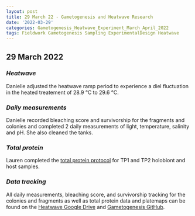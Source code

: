 ```yaml
---
layout: post
title: 29 March 22 - Gametogenesis and Heatwave Research
date: '2022-03-29'
categories: Gametogenesis_Heatwave_Experiment_March_April_2022
tags: Fieldwork Gametogenesis Sampling ExperimentalDesign Heatwave
---
```


## 29 March 2022

### *Heatwave*
Danielle adjusted the heatwave ramp period to experience a diel fluctuation in the heated treatement of 28.9 °C to 29.6 °C.

### *Daily measurements*
Danielle recorded bleaching score and survivorship for the fragments and colonies  and completed 2 daily measurements of light, temperature, salinity and pH. She also cleaned the tanks.

### *Total protein*
Lauren completed the [total protein protocol](https://github.com/daniellembecker/Gametogenesis/blob/main/protocols/2020-01-01-Total-Protein-Protocol.md) for TP1 and TP2 holobiont and host samples.


### *Data tracking*
All daily measurements, bleaching score, and survivorship tracking for the colonies and fragments as well as total protein data and platemaps can be found on the [Heatwave Google Drive](https://drive.google.com/drive/u/0/folders/1f0I4fi72gqcFtxoOj08j3n1DRL2GLVKw) and [Gametogenesis GitHub](https://github.com/daniellembecker/Gametogenesis).
